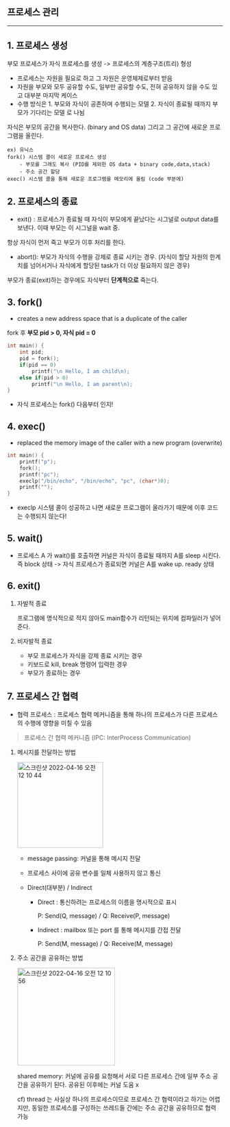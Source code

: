 ## 프로세스 관리
---

## 1. 프로세스 생성

부모 프로세스가 자식 프로세스를 생성 -> 프로세스의 계층구조(트리) 형성

- 프로세스는 자원을 필요로 하고 그 자원은 운영체제로부터 받음
- 자원을 부모와 모두 공유할 수도, 일부만 공유할 수도, 전혀 공유하지 않을 수도 있고 대부분 마지막 케이스
- 수행 방식은 1. 부모와 자식이 공존하며 수행되는 모델 2. 자식이 종료될 때까지 부모가 기다리는 모델 로 나뉨

자식은 부모의 공간을 복사한다. (binary and OS data) 그리고 그 공간에 새로운 프로그램을 올린다. 

    ex) 유닉스
    fork() 시스템 콜이 새로운 프로세스 생성
        - 부모를 그래도 복사 (PID를 제외한 OS data + binary code,data,stack)
        - 주소 공간 할당 
    exec() 시스템 콜을 통해 새로운 프로그램을 메모리에 올림 (code 부분에)

## 2. 프로세스의 종료
 
 - exit() : 프로세스가 종료될 때 자식이 부모에게 끝났다는 시그널로 output data를 보낸다. 이때 부모는 이 시그널을 wait 중. 
 
 항상 자식이 먼저 죽고 부모가 이후 처리를 한다. 

- abort(): 부모가 자식의 수행을 강제로 종료 시키는 경우. (자식이 할당 자원의 한계치를 넘어서거나 자식에게 할당된 task가 더 이상 필요하지 않은 경우) 

부모가 종료(exit)하는 경우에도 자식부터 **단계적으로** 죽는다. 

## 3. fork() 

- creates a new address space that is a duplicate of the caller

fork 후 **부모 pid > 0, 자식 pid = 0**

```c
int main() {
    int pid;
    pid = fork();
    if(pid == 0)
        printf("\n Hello, I am child\n);
    else if(pid > 0)
        printf("\n Hello, I am parent\n);
}
```

- 자식 프로세스는 fork() 다음부터 인지!

## 4. exec()

- replaced the memory image of the caller with a new program (overwrite)

```c
int main() {
    printf("p");
    fork();
    printf("pc");
    execlp("/bin/echo", "/bin/echo", "pc", (char*)0);
    printf("");
}
```

- execlp 시스템 콜이 성공하고 나면 새로운 프로그램이 올라가기 때문에 이후 코드는 수행되지 않는다!

## 5. wait() 

- 프로세스 A 가 wait()를 호출하면 커널은 자식이 종료될 때까지 A를 sleep 시킨다. 즉 block 상태 -> 자식 프로세스가 종료되면 커널은 A를 wake up. ready 상태

## 6. exit()

1. 자발적 종료

    프로그램에 명식적으로 적지 않아도 main함수가 리턴되는 위치에 컴파일러가 넣어준다. 

2. 비자발적 종료

    - 부모 프로세스가 자식을 강제 종료 시키는 경우
    - 키보드로 kill, break 명령어 입력한 경우
    - 부모가 종료하는 경우

## 7. 프로세스 간 협력

- 협력 프로세스 : 프로세스 협력 메커니즘을 통해 하나의 프로세스가 다른 프로세스의 수행에 영향을 미칠 수 있음

> 프로세스 간 협력 메커니즘 (IPC: InterProcess Communication)

1. 메시지를 전달하는 방법

    <img width="200" alt="스크린샷 2022-04-16 오전 12 10 44" src="https://user-images.githubusercontent.com/77239220/163587713-ccde7c1e-cac1-4c8b-afed-7358375f6201.png">
    
    - message passing: 커널을 통해 메시지 전달
    - 프로세스 사이에 공유 변수를 일체 사용하지 않고 통신
    - Direct(대부분) / Indirect 
        
        - Direct : 통신하려는 프로세스의 이름을 명시적으로 표시

            P: Send(Q, message) / Q: Receive(P, message)

        - Indirect : mailbox 또는 port 를 통해 메시지를 간접 전달

            P: Send(M, message) / Q: Receive(M, message)

2. 주소 공간을 공유하는 방법

    <img width="228" alt="스크린샷 2022-04-16 오전 12 10 56" src="https://user-images.githubusercontent.com/77239220/163587736-b8816951-43bb-4bac-9bc3-57b9536dad71.png">

    shared memory: 커널에 공유를 요청해서 서로 다른 프로세스 간에 일부 주소 공간을 공유하기 된다. 공유된 이후에는 커널 도움 x

    cf) thread 는 사실상 하나의 프로세스이므로 프로세스 간 협력이라고 하기는 어렵지만, 동일한 프로세스를 구성하는 쓰레드들 간에는 주소 공간을 공유하므로 협력 가능